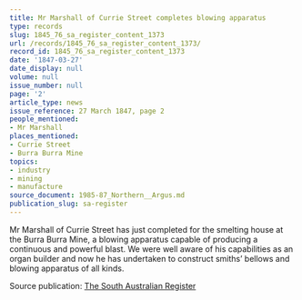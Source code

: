 ```yaml
---
title: Mr Marshall of Currie Street completes blowing apparatus
type: records
slug: 1845_76_sa_register_content_1373
url: /records/1845_76_sa_register_content_1373/
record_id: 1845_76_sa_register_content_1373
date: '1847-03-27'
date_display: null
volume: null
issue_number: null
page: '2'
article_type: news
issue_reference: 27 March 1847, page 2
people_mentioned:
- Mr Marshall
places_mentioned:
- Currie Street
- Burra Burra Mine
topics:
- industry
- mining
- manufacture
source_document: 1985-87_Northern__Argus.md
publication_slug: sa-register
---
```


Mr Marshall of Currie Street has just completed for the smelting house at the Burra Burra Mine, a blowing apparatus capable of producing a continuous and powerful blast.  We were well aware of his capabilities as an organ builder and now he has undertaken to construct smiths’ bellows and blowing apparatus of all kinds.

Source publication: [The South Australian Register](/publications/sa-register/)
